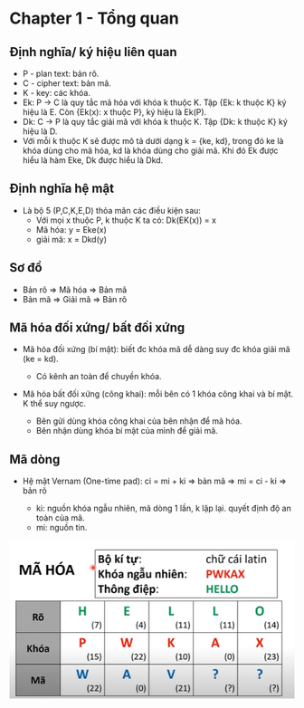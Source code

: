 # Chapter 1 - Tổng quan

## Định nghĩa/ ký hiệu liên quan
- P - plan text: bản rõ.
- C - cipher text: bản mã.
- K - key: các khóa.
- Ek: P -> C là quy tắc mã hóa với khóa k thuộc K. Tập {Ek: k thuộc K} ký hiệu là E. Còn {Ek(x): x thuộc P}, ký hiệu là Ek(P).
- Dk: C -> P là quy tắc giải mã với khóa k thuộc K. Tập {Dk: k thuộc K} ký hiệu là D.
- Với mỗi k thuộc K sẽ được mô tả dưới dạng k = {ke, kd}, trong đó ke là khóa dùng cho mã hóa, kd là khóa dùng cho giải mã. Khi đó Ek được hiểu là hàm Eke, Dk được hiểu là Dkd.

## Định nghĩa hệ mật
- Là bộ 5 (P,C,K,E,D) thỏa mãn các điều kiện sau: 
	+ Với mọi x thuộc P, k thuộc K ta có: Dk(EK(x)) = x
	+ Mã hóa: y = Eke(x)
	+ giải mã: x = Dkd(y)

## Sơ đồ
- Bản rõ => Mã hóa => Bản mã
- Bản mã => Giải mã => Bản rõ

## Mã hóa đối xứng/ bất đối xứng
- Mã hóa đối xứng (bí mật): biết đc khóa mã dễ dàng suy đc khóa giải mã (ke = kd). 
	+ Có kênh an toàn để chuyền khóa.

- Mã hóa bất đối xứng (công khai): mỗi bên có 1 khóa công khai và bí mật. K thể suy ngược.
	+ Bên gửi dùng khóa công khai của bên nhận để mã hóa.
	+ Bên nhận dùng khóa bí mật của mình để giải mã. 

## Mã dòng 
- Hệ mật Vernam (One-time pad):
ci = mi + ki => bản mã => mi = ci - ki => bản rõ

	+ ki: nguồn khóa ngẫu nhiên, mã dòng 1 lần, k lặp lại. quyết định độ an toàn của mã.
	+ mi: nguồn tin.

![Vernam](../images/vernam.PNG)


